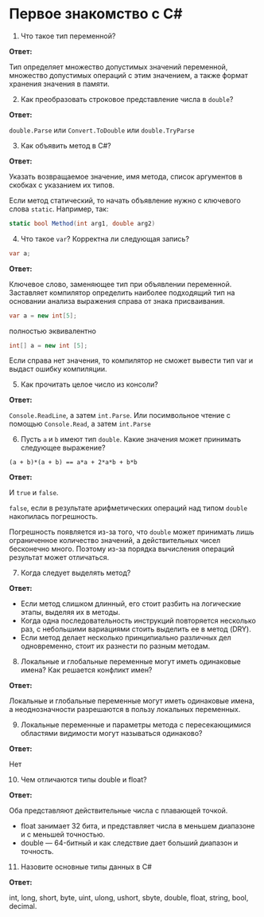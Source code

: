 # Первое знакомство с C#

1. Что такое тип переменной?

**Ответ:**

Тип определяет множество допустимых значений переменной, множество допустимых операций с этим значением, а также формат хранения значения в памяти.

2. Как преобразовать строковое представление числа в `double`?

**Ответ:**

`double.Parse` или `Convert.ToDouble` или `double.TryParse`

3. Как объявить метод в C#?

**Ответ:**

Указать возвращаемое значение, имя метода, список аргументов в скобках с указанием их типов.

Если метод статический, то начать объявление нужно с ключевого слова `static`. Например, так:

```cs
static bool Method(int arg1, double arg2)
```

4. Что такое `var`? Корректна ли следующая запись?
```cs
var a;
```

**Ответ:**

Ключевое слово, заменяющее тип при объявлении переменной. Заставляет компилятор определить наиболее подходящий тип на основании анализа выражения справа от знака присваивания.
```cs
var a = new int[5];
```
полностью эквивалентно
```cs
int[] a = new int [5];
```
Если справа нет значения, то компилятор не сможет вывести тип var и выдаст ошибку компиляции.

5. Как прочитать целое число из консоли?

**Ответ:**

`Console.ReadLine`, а затем `int.Parse`. Или посимвольное чтение с помощью `Console.Read`, а затем `int.Parse`


6. Пусть `a` и `b` имеют тип `double`. Какие значения может принимать следующее выражение?

`(a + b)*(a + b) == a*a + 2*a*b + b*b`

**Ответ:**

И `true` и `false`.

`false`, если в результате арифметических операций над типом `double` накопилась погрешность.

Погрешность появляется из-за того, что `double` может принимать лишь ограниченное количество значений, а действительных чисел бесконечно много. Поэтому из-за порядка вычисления операций результат может отличаться.

7. Когда следует выделять метод?

**Ответ:**

- Если метод слишком длинный, его стоит разбить на логические этапы, выделяя их в методы.
- Когда одна последовательность инструкций повторяется несколько раз, с небольшими вариациями стоить выделить ее в метод (DRY).
- Если метод делает несколько принципиально различных дел одновременно, стоит их разнести по разным методам.

8. Локальные и глобальные переменные могут иметь одинаковые имена? Как решается конфликт имен?

**Ответ:**

Локальные и глобальные переменные могут иметь одинаковые имена, а неоднозначности разрешаются в пользу локальных переменных.

9. Локальные переменные и параметры метода с пересекающимися областями видимости могут называться одинаково?

**Ответ:**

Нет

10. Чем отличаются типы double и float?

**Ответ:**

Оба представляют действительные числа с плавающей точкой.

- float занимает 32 бита, и представляет числа в меньшем диапазоне и с меньшей точностью.
- double — 64-битный и как следствие дает больший диапазон и точность.

11. Назовите основные типы данных в C#

**Ответ:**

int, long, short, byte, uint, ulong, ushort, sbyte, double, float, string, bool, decimal.
